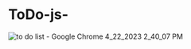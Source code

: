# ToDo-js-

![to do list - Google Chrome 4_22_2023 2_40_07 PM](https://user-images.githubusercontent.com/125316110/233777996-7fa46c28-dda3-46cc-93f7-057e94bec767.png)

